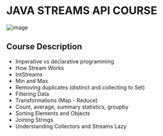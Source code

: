 # JAVA STREAMS API COURSE

![image](https://user-images.githubusercontent.com/90424996/157989028-ef8926a9-eec5-4144-9daf-1bc10de750cc.png)


## Course Description

- Imperative vs declarative programming
- How Stream Works
- IntStreams 
- Min and Max
- Removing duplicates (distinct and collecting to Set)
- Filtering Data
- Transformations (Map - Reduce)
- Count, average, summary statistics, groupby
- Sorting Elements and Objects
- Joining Strings
- Understanding Collectors and Streams Lazy
